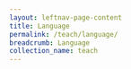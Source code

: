 ```yaml
---
layout: leftnav-page-content
title: Language
permalink: /teach/language/
breadcrumb: Language
collection_name: teach
---
```

